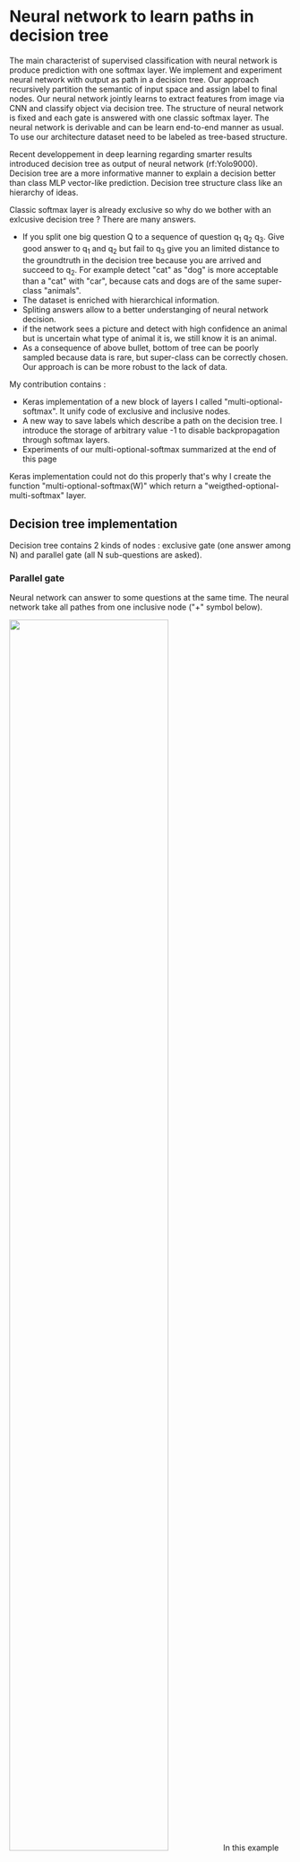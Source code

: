 <h1> Neural network to learn paths in decision tree </h1>

<p>
The main characterist of supervised classification with neural network is produce prediction with one softmax layer. We implement and experiment neural network with output as path in a decision tree.  Our approach recursively partition the semantic of input space and assign label to final nodes. Our neural network jointly learns to extract features from image via CNN and classify object via decision tree. The structure of neural network is fixed and each gate is answered with one classic softmax layer. The neural network is derivable and can be learn end-to-end manner as usual. To use our architecture dataset need to be labeled as tree-based structure.
</p>
 
<p>
Recent developpement in deep learning regarding smarter results introduced decision tree as output of neural network (rf:Yolo9000). Decision tree are a more informative manner to explain a decision better than class MLP vector-like prediction. Decision tree structure class like an hierarchy of ideas.
</p>

<p>
Classic softmax layer is already exclusive so why do we bother with an exlcusive decision tree ? There are many answers. 
<ul>
<li> If you split one big question Q to a sequence of question q<sub>1</sub> q<sub>2</sub> q<sub>3</sub>. Give good answer to q<sub>1</sub> and q<sub>2</sub> but fail to q<sub>3</sub> give you an limited distance to the groundtruth in the decision tree because you are arrived and succeed to q<sub>2</sub>. For example detect "cat" as "dog" is more acceptable than a "cat" with "car", because cats and dogs are of the same super-class "animals". </li>
<li> The dataset is enriched with hierarchical information. </li>
<li> Spliting answers allow to a better understanging of neural network decision. </li>
<li> if the network sees a picture and detect with high confidence an animal but is uncertain
what type of animal it is, we still know it is an animal. </li>
<li> As a consequence of above bullet, bottom of tree can be poorly sampled because data is rare, but super-class can be correctly chosen. Our approach is can be more robust to the lack of data. </li>
</ul>
</p>

<p>
My contribution contains :
<ul>
<li> Keras implementation of a new block of layers I called "multi-optional-softmax". It unify code of exclusive and inclusive nodes. </li>
<li> A new way to save labels which describe a path on the decision tree. I introduce the storage of arbitrary value -1 to disable backpropagation through softmax layers. </li>
<li>  Experiments of our multi-optional-softmax summarized at the end of this page </li>
</ul>
</p>

<p> Keras implementation could not do this properly that's why I create the function "multi-optional-softmax(W)" which return a "weigthed-optional-multi-softmax" layer.  </p>

<!-- ------------------------------------------------------------ -->
<h2> Decision tree implementation </h2>

Decision tree contains 2 kinds of nodes : exclusive gate (one answer among N) and parallel gate (all N sub-questions are asked).


<h3> Parallel gate </h3>

Neural network can answer to some questions at the same time. The neural network take all pathes from one inclusive node  ("+" symbol below). 

<img src="AND2.jpg" width="75%" height="75%"/>
 In this example we answer to two questions independently. Is the  point to the west or east ? Is the point to the north or south ?

The multi-optional-softmax contains 2 softmax.

Labels to compute loss and run back-propagation process are as follow :
<table>
 <tr> <th>     Class name    </th> <th> optional-softmax1 label </th> <th> optional-softmax2 label </th> </tr>
  <tr> <th> south-west </th> <td> P<sub>south</sub>=1;P<sub>north</sub>=0 </td> <td> P<sub>west</sub>=1;P<sub>east</sub>=0 </td> </tr>
  <tr> <th> south-east </th> <td> P<sub>south</sub>=1;P<sub>north</sub>=0 </td> <td> P<sub>west</sub>=0;P<sub>east</sub>=1 </td> </tr>
  <tr> <th> north-west </th> <td> P<sub>south</sub>=0;P<sub>north</sub>=1 </td> <td> P<sub>west</sub>=1;P<sub>east</sub>=0 </td> </tr>
  <tr> <th> north-east </th> <td> P<sub>south</sub>=0;P<sub>north</sub>=1 </td> <td> P<sub>west</sub>=0;P<sub>east</sub>=1 </td> </tr> 
 </table>





<h3> Exclusive gate </h3>

Neural network can answer to a succession of questions. The neural network answer to a question by taking one path from one exclusive node ("X" symbol below). For example we can answare : Is the point to the west or east ? If it is in the west, is it in the south or north ?

 In our multi-one-hot-vector exclusive gates are coded as classic softmax layers. The decision took lead to the next question and the other way is ignored.

<img src="XOR.jpg" width="50%" height="50%"/>


Some label havea special value "-1" to disable backpropagation through those ignored softmax layers.


So  the point : (-0.33;0.44) have label [(1;0);(0;1)] meaning "south-west"
The point : (0.92;-0.15) have label [(0;1);(-1;-1)] meaning the point is to the East, so know South/North softmax is disabled with "-1".

Labels are as follow :
<table>
 <tr> <th>     Class name    </th> <th> optional-softmax1 label </th> <th> optional-softmax2 label </th> </tr>
  <tr> <th> west-south </th> <td> P<sub>west</sub>=1;P<sub>east</sub>=0 </td> <td> P<sub>south</sub>=1;P<sub>orth</sub>=0 </td> </tr>
  <tr> <th> west-north </th> <td> P<sub>west</sub>=1;P<sub>east</sub>=0 </td> <td> P<sub>south</sub>=0;P<sub>north</sub>=1 </td> </tr>
  <tr> <th> east </th> <td> P<sub>west</sub>=0;P<sub>east</sub>=1 </td> <td> P<sub>south</sub>=-1;P<sub>north</sub>=-1 </td> </tr> 
 </table>

<!-- ------------------------------------------------------------ -->

<h2> Application on CIFAR10 </h2>

We experiment a deep learning on CIFAR10 with bother softmax layers and our multi-optional-softmax. Figure below show decision tree process learnt by . We use the neural network on . Cifar10 can be downloaded :  https://www.cs.toronto.edu/~kriz/cifar.html 

To experiment our contributions we split the famous CIFAR10 dataset to 2 super-classes : animals and vehicles. We will try classify the best we can if one image belong to "animal" or "vehicle" category and then which animal/vehicle is it.


<img src="cifar10_dataset.PNG"  width="60%" height="60%"/>

Here the corresponding decision tree

<img src="cifar10_XOR.jpg"/>

Our multi-optional-softmax is coded as follow :
<ul>
<li> optional-softmax1: P<sub>animal</sub>;P<sub>vehicle</sub> </li>
<li> optional-softmax2: P<sub>bird</sub>; P<sub>cat</sub>; P<sub>deer</sub>; P<sub>dog</sub>; P<sub>frog</sub>; P<sub>horse</sub>;</li>
<li> optional-softmax3: P<sub>air</sub>; P<sub>car</sub>; P<sub>ship</sub>; P<sub>truck</sub></li>
</ul>

To code label as see in section "Decision Tree implementation" when animal is cat optional-softmax3 is disabled with -1 values. optional-softmax1 label is P<sub>animal</sub>=1;P<sub>vehicle</sub>=0. optional-softmax2 label contains P<sub>cat</sub>=1 and other probabilities=0.

<h3> Experiments </h3>


Here the results of classic softmax and our multi-optional-softmax implementation. 

<p>
<span style="text-decoration:underline;"> After 25 epochs </span>
<table>
 <tr> <th>         </th> <th> animals or vehicles ? </th> <th> CIFAR10 </th> </tr>
  <tr> <th> softmax <br/>  2 output </th> <td> 92.11%               </td> <td> - </td> </tr>
  <tr> <th> softmax <br/> 10 output </th> <td> 92.63% <red>*</red>               </td> <td> <b>66.69%</b> </td> </tr>
 <tr> <th> multi optional softmax </th> <td> <b>93.30%</b>             </td> <td> 65.86% </td> </tr>
 </table>
&#42; To classify "animals or vehicles" with 10 output softmax we look if the class predicted belong to animal or vehicle super-class. 
</p>

<br/>

<p>
After 50 epochs
<table>
 <tr> <th>         </th> <th> animals or vehicles ? </th> <th> CIFAR10 </th> </tr>
  <tr> <th> softmax <br/>  2 output </th> <td> 92.67%               </td> <td> - </td> </tr>
  <tr> <th> softmax <br/> 10 output </th> <td> 93.15% <red>*</red>               </td> <td> <b>68.33%</b> </td> </tr>
 <tr> <th> multi optional softmax </th> <td> <b>93.47%</b>             </td> <td> 66.11% </td> </tr>
 </table>
</p>

<b> We can observe super-classes are better described when we add their sub-classes information in the learning process. </b>

More complex decision logic are possible, like "at least N path among M with N<M", but not possible apriori with softmax layer build to choose one decision to each stage of decision tree.

<h2> References </h2>


Alex Krizhevsky, <it>Learning Multiple Layers of Features from Tiny Images</it>, 2009. https://www.cs.toronto.edu/~kriz/cifar.html  

Joseph Redmon an Ali Farhadi, <it> YOLO9000: Better, Faster, Stronger</it>, CoRR journal abs/1612.08242, 2016, http://arxiv.org/abs/1612.08242

Yongxin Yang and Irene Garcia Morillo and  Timothy M. Hospedales, <it> Deep Neural Decision Trees </it>, CoRR journal abs/1806.06988, 2018, http://arxiv.org/abs/1806.06988

Yani Ioannou and Duncan P. Robertson and Darko Zikic and Peter Kontschieder and Jamie Shotton and Matthew Brown and Antonio Criminisi, <it> Decision Forests, Convolutional Networks and the Models in-Between </it>, CoRR journal abs/1603.01250, 2016, http://arxiv.org/abs/1603.01250

